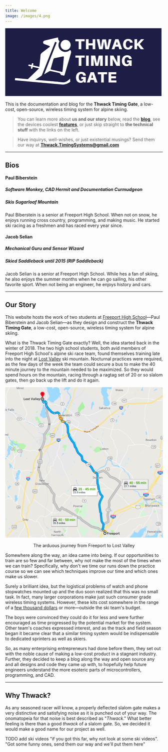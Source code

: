```yaml
---
title: Welcome
image: /images/4.png
---
```


![](images/fullLogo.png)

This is the documentation and blog for the **Thwack Timing Gate**, a low-cost, open-source, wireless timing system for alpine skiing.

> You can learn more about **us and our story** below, read the **[blog](https://thwacktiminggate.com/blog/)**, see the devices coolest **[features](https://thwacktiminggate.com/features/)**, or just skip straight to **the technical stuff** with the links on the left.

> Have inquirys, well-wishes, or just existential musings? Send them our way at <b><a href="mailto:thwack.timingsystems@gmail.com">Thwack.TimingSystems@gmail.com</a></b>

---

## Bios
#### Paul Biberstein
##### Software Monkey, CAD Hermit and Documentation Curmudgeon
##### Skis Sugarloaf Mountain
Paul Biberstein is a senior at Freeport High School. When not on snow, he enjoys running cross country, programming, and making music. He started ski racing as a freshmen and has raced every year since.
#### Jacob Selian
##### Mechanical Guru and Sensor Wizard
##### Skied Saddleback until 2015 (RIP Saddleback)
Jacob Selian is a senior at Freeport High School. While hes a fan of skiing, he also enjoys the summer months when he can go sailing, his other favorite sport. When not being an engineer, he enjoys history and cars.

---

## Our Story

This website hosts the work of two students at [Freeport High School](http://www.rsu5.org/school_home.aspx?schoolId=1)—Paul Biberstein and Jacob Selian—as they design and construct the **Thwack Timing Gate**, a low-cost, open-source, wireless timing system for alpine skiing.

What is the Thwack Timing Gate exactly? Well, the idea started back in the winter of 2018. The two high school students, both avid members of Freeport High School's alpine ski race team, found themselves training late into the night at [Lost Valley](http://www.lostvalleyski.com/) ski mountain. Nocturnal practices were required, as the few days of the week the team could secure a bus to make the 40 minute journey to the mountain needed to be maximized. So they would spend hours on the mountain, racing through a ragtag set of 20 or so slalom gates, then go back up the lift and do it again.


<p style="text-align: center;"><img src="images/LostValleyMap.png" alt="Map from Freeport to Lost Valley"></p>
<p style="text-align: center;"> The arduous journey from Freeport to Lost Valley</p>

Somewhere along the way, an idea came into being. If our opportunities to train are so few and far between, why not make the most of the times when we can train? Specifically, why don't we time our runs down the practice course so we can see which techniques improve our time and which ones make us slower.

Surely a brilliant idea, but the logistical problems of watch and phone stopwatches mounted up and the duo soon realized that this was no small task. In fact, many larger corporations make just such consumer grade wireless timing systems. However, these kits cost somewhere in the range of a [few thousand dollars](https://worldcupsupply.com/product/brower-bib-id-xs-training-system/) or more—outside the ski team's budget.

The boys were convinced they could do it for less and were further encouraged as time progressed by the potential market for the system. Other team's coaches expressed interest, and as the track and field season began it became clear that a similar timing system would be indispensable to dedicated sprinters as well as skiers. 

So, as many enterprising entrepreneurs had done before them, they set out with the noble cause of making a low-cost product in a stagnant industry. Further, they decided to keep a blog along the way and open source any and all designs and code they came up with, to hopefully help future engineers  understand the more esoteric parts of microcontrollers, programming, and CAD.

---

## Why Thwack?

As any seasoned racer will know, a properly deflected slalom gate makes a very distinctive and satisfying noise as it is punched out of your way. The onomatopeia for that noise is best described as "*Thwack*." What better feeling is there than a good *thwack* of a slalom gate. So, we decided it would make a good name for our project as well.

TODO add ski videos "if you got this far, why not look at some ski videos". "Got some funny ones, send them our way and we'll put them here"